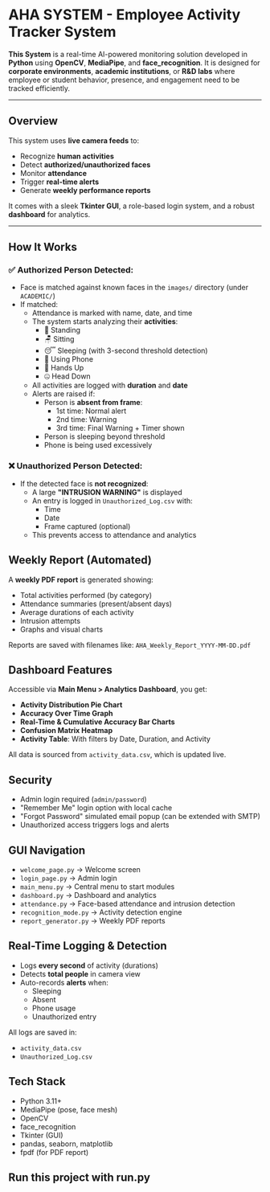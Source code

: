 # AHA SYSTEM - Employee Activity Tracker System

 **This System** is a real-time AI-powered monitoring solution developed in **Python** using **OpenCV**, **MediaPipe**, and **face_recognition**. It is designed for **corporate environments**, **academic institutions**, or **R&D labs** where employee or student behavior, presence, and engagement need to be tracked efficiently.

---

##  Overview

This system uses **live camera feeds** to:
- Recognize **human activities**
- Detect **authorized/unauthorized faces**
- Monitor **attendance**
- Trigger **real-time alerts**
- Generate **weekly performance reports**

It comes with a sleek **Tkinter GUI**, a role-based login system, and a robust **dashboard** for analytics.

---

##  How It Works

### ✅ Authorized Person Detected:
- Face is matched against known faces in the `images/` directory (under `ACADEMIC/`)
- If matched:
  - Attendance is marked with name, date, and time
  - The system starts analyzing their **activities**:
    - 🧍 Standing
    - 🪑 Sitting
    - 😴 Sleeping (with 3-second threshold detection)
    - 📱 Using Phone
    - 🙆 Hands Up
    - 🤐 Head Down
  - All activities are logged with **duration** and **date**
  - Alerts are raised if:
    - Person is **absent from frame**:
      - 1st time: Normal alert
      - 2nd time: Warning
      - 3rd time: Final Warning + Timer shown
    - Person is sleeping beyond threshold
    - Phone is being used excessively

### ❌ Unauthorized Person Detected:
- If the detected face is **not recognized**:
  - A large **"INTRUSION WARNING"** is displayed
  - An entry is logged in `Unauthorized_Log.csv` with:
    - Time
    - Date
    - Frame captured (optional)
  - This prevents access to attendance and analytics

##  Weekly Report (Automated)

A **weekly PDF report** is generated showing:
- Total activities performed (by category)
- Attendance summaries (present/absent days)
- Average durations of each activity
- Intrusion attempts
- Graphs and visual charts

Reports are saved with filenames like: `AHA_Weekly_Report_YYYY-MM-DD.pdf`


##  Dashboard Features

Accessible via **Main Menu > Analytics Dashboard**, you get:

-  **Activity Distribution Pie Chart**
-  **Accuracy Over Time Graph**
-  **Real-Time & Cumulative Accuracy Bar Charts**
-  **Confusion Matrix Heatmap**
-  **Activity Table**: With filters by Date, Duration, and Activity

All data is sourced from `activity_data.csv`, which is updated live.

## Security

- Admin login required (`admin/password`)
- "Remember Me" login option with local cache
- "Forgot Password" simulated email popup (can be extended with SMTP)
- Unauthorized access triggers logs and alerts

## GUI Navigation

- `welcome_page.py` → Welcome screen
- `login_page.py` → Admin login
- `main_menu.py` → Central menu to start modules
- `dashboard.py` → Dashboard and analytics
- `attendance.py` → Face-based attendance and intrusion detection
- `recognition_mode.py` → Activity detection engine
- `report_generator.py` → Weekly PDF reports

## Real-Time Logging & Detection

- Logs **every second** of activity (durations)
- Detects **total people** in camera view
- Auto-records **alerts** when:
  - Sleeping
  - Absent
  - Phone usage
  - Unauthorized entry

All logs are saved in:
- `activity_data.csv`
- `Unauthorized_Log.csv`

## Tech Stack

- Python 3.11+
- MediaPipe (pose, face mesh)
- OpenCV
- face_recognition
- Tkinter (GUI)
- pandas, seaborn, matplotlib
- fpdf (for PDF report)


## Run this project with run.py

